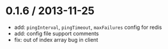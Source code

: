 0.1.6 / 2013-11-25
==================

 * add: `pingInterval`, `pingTimeout`, `maxFailures` config for redis
 * add: config file support comments
 * fix:  out of index array bug in client
